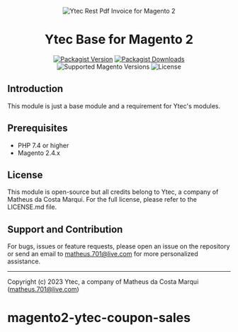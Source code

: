 <div align="center">

![Ytec Rest Pdf Invoice for Magento 2](https://i.imgur.com/d8QEHRb.png)
# Ytec Base for Magento 2

</div>

<div align="center">

[![Packagist Version](https://img.shields.io/packagist/v/ytec/base?logo=packagist&style=for-the-badge)](https://packagist.org/packages/ytec/base)
[![Packagist Downloads](https://img.shields.io/packagist/dt/ytec/base.svg?logo=composer&style=for-the-badge)](https://packagist.org/packages/ytec/base/stats)
![Supported Magento Versions](https://img.shields.io/badge/magento-%202.4.x-brightgreen.svg?logo=magento&longCache=true&style=for-the-badge)
![License](https://img.shields.io/badge/license-MIT-green?color=%23234&style=for-the-badge)

</div>

## Introduction

This module is just a base module and a requirement for Ytec's modules.

## Prerequisites

- PHP 7.4 or higher
- Magento 2.4.x

## License

This module is open-source but all credits belong to Ytec, a company of Matheus da Costa Marqui. For the full license, please refer to the LICENSE.md file.

## Support and Contribution

For bugs, issues or feature requests, please open an issue on the repository or send an email to matheus.701@live.com for more personalized assistance.

---

Copyright (c) 2023 Ytec, a company of Matheus da Costa Marqui (matheus.701@live.com)
# magento2-ytec-coupon-sales
